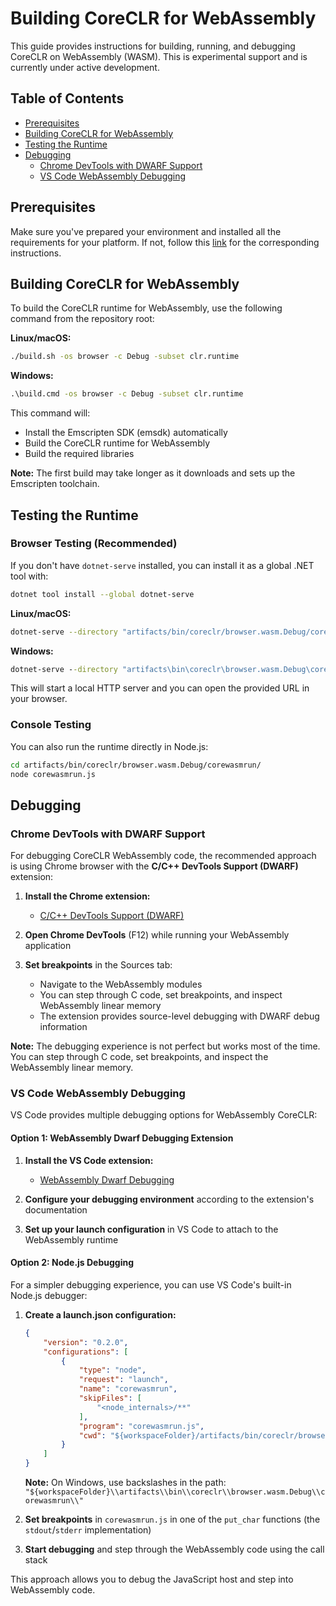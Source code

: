 # Building CoreCLR for WebAssembly

This guide provides instructions for building, running, and debugging CoreCLR on WebAssembly (WASM). This is experimental support and is currently under active development.

## Table of Contents

- [Prerequisites](#prerequisites)
- [Building CoreCLR for WebAssembly](#building-coreclr-for-webassembly)
- [Testing the Runtime](#testing-the-runtime)
- [Debugging](#debugging)
  - [Chrome DevTools with DWARF Support](#chrome-devtools-with-dwarf-support)
  - [VS Code WebAssembly Debugging](#vs-code-webassembly-debugging)

## Prerequisites

Make sure you've prepared your environment and installed all the requirements for your platform. If not, follow this [link](/docs/workflow/README.md#introduction) for the corresponding instructions.

## Building CoreCLR for WebAssembly

To build the CoreCLR runtime for WebAssembly, use the following command from the repository root:

**Linux/macOS:**
```bash
./build.sh -os browser -c Debug -subset clr.runtime
```

**Windows:**
```cmd
.\build.cmd -os browser -c Debug -subset clr.runtime
```

This command will:
- Install the Emscripten SDK (emsdk) automatically
- Build the CoreCLR runtime for WebAssembly
- Build the required libraries

**Note:** The first build may take longer as it downloads and sets up the Emscripten toolchain.

## Testing the Runtime

### Browser Testing (Recommended)

If you don't have `dotnet-serve` installed, you can install it as a global .NET tool with:

```bash
dotnet tool install --global dotnet-serve
```

**Linux/macOS:**
```bash
dotnet-serve --directory "artifacts/bin/coreclr/browser.wasm.Debug/corewasmrun"
```

**Windows:**
```cmd
dotnet-serve --directory "artifacts\bin\coreclr\browser.wasm.Debug\corewasmrun"
```

This will start a local HTTP server and you can open the provided URL in your browser.

### Console Testing

You can also run the runtime directly in Node.js:

```bash
cd artifacts/bin/coreclr/browser.wasm.Debug/corewasmrun/
node corewasmrun.js
```

## Debugging

### Chrome DevTools with DWARF Support

For debugging CoreCLR WebAssembly code, the recommended approach is using Chrome browser with the **C/C++ DevTools Support (DWARF)** extension:

1. **Install the Chrome extension:**
   - [C/C++ DevTools Support (DWARF)](https://chrome.google.com/webstore/detail/cc-devtools-support-dwar/odljcjlcidgdhcjhoijagojpnjcgocgd)

2. **Open Chrome DevTools** (F12) while running your WebAssembly application

3. **Set breakpoints** in the Sources tab:
   - Navigate to the WebAssembly modules
   - You can step through C code, set breakpoints, and inspect WebAssembly linear memory
   - The extension provides source-level debugging with DWARF debug information

**Note:** The debugging experience is not perfect but works most of the time. You can step through C code, set breakpoints, and inspect the WebAssembly linear memory.

### VS Code WebAssembly Debugging

VS Code provides multiple debugging options for WebAssembly CoreCLR:

#### Option 1: WebAssembly Dwarf Debugging Extension

1. **Install the VS Code extension:**
   - [WebAssembly Dwarf Debugging](https://marketplace.visualstudio.com/items?itemName=ms-vscode.wasm-dwarf-debugging)

2. **Configure your debugging environment** according to the extension's documentation

3. **Set up your launch configuration** in VS Code to attach to the WebAssembly runtime

#### Option 2: Node.js Debugging

For a simpler debugging experience, you can use VS Code's built-in Node.js debugger:

1. **Create a launch.json configuration:**
   ```json
   {
       "version": "0.2.0",
       "configurations": [
           {
               "type": "node",
               "request": "launch",
               "name": "corewasmrun",
               "skipFiles": [
                   "<node_internals>/**"
               ],
               "program": "corewasmrun.js",
               "cwd": "${workspaceFolder}/artifacts/bin/coreclr/browser.wasm.Debug/corewasmrun/"
           }
       ]
   }
   ```
   
   **Note:** On Windows, use backslashes in the path: `"${workspaceFolder}\\artifacts\\bin\\coreclr\\browser.wasm.Debug\\corewasmrun\\"`

2. **Set breakpoints** in `corewasmrun.js` in one of the `put_char` functions (the `stdout`/`stderr` implementation)

3. **Start debugging** and step through the WebAssembly code using the call stack

This approach allows you to debug the JavaScript host and step into WebAssembly code.
